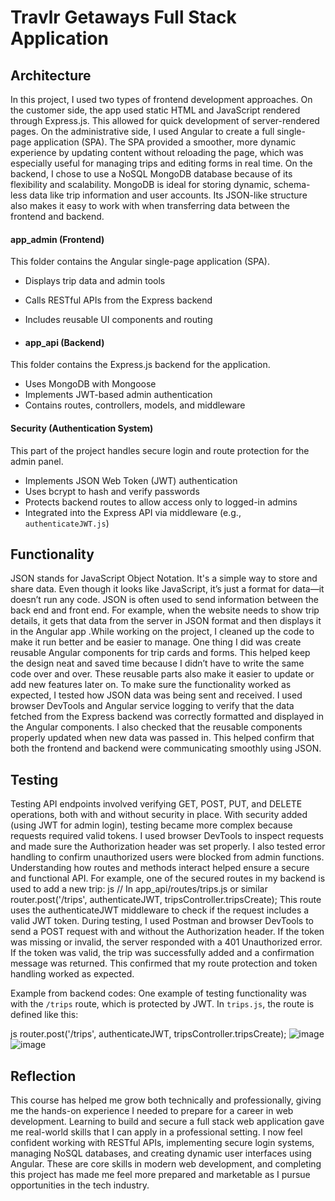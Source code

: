 # Travlr Getaways Full Stack Application

## **Architecture**

In this project, I used two types of frontend development approaches. On the customer side, the app used static HTML and JavaScript rendered through Express.js. This allowed for quick development of server-rendered pages. On the administrative side, I used Angular to create a full single-page application (SPA). The SPA provided a smoother, more dynamic experience by updating content without reloading the page, which was especially useful for managing trips and editing forms in real time. On the backend, I chose to use a NoSQL MongoDB database because of its flexibility and scalability. MongoDB is ideal for storing dynamic, schema-less data like trip information and user accounts. Its JSON-like structure also makes it easy to work with when transferring data between the frontend and backend.
  #### app_admin (Frontend)
  
  This folder contains the Angular single-page application (SPA).
  - Displays trip data and admin tools
  - Calls RESTful APIs from the Express backend
  - Includes reusable UI components and routing
  
  - #### app_api (Backend)
  
  This folder contains the Express.js backend for the application.
  - Uses MongoDB with Mongoose
  - Implements JWT-based admin authentication
  - Contains routes, controllers, models, and middleware

#### Security (Authentication System)

This part of the project handles secure login and route protection for the admin panel.
- Implements JSON Web Token (JWT) authentication
- Uses bcrypt to hash and verify passwords
- Protects backend routes to allow access only to logged-in admins
- Integrated into the Express API via middleware (e.g., `authenticateJWT.js`)

## **Functionality**

JSON stands for JavaScript Object Notation. It's a simple way to store and share data. Even though it looks like JavaScript, it’s just a format for data—it doesn’t run any code. JSON is often used to send information between the back end and front end. For example, when the website needs to show trip details, it gets that data from the server in JSON format and then displays it in the Angular app .While working on the project, I cleaned up the code to make it run better and be easier to manage. One thing I did was create reusable Angular components for trip cards and forms. This helped keep the design neat and saved time because I didn’t have to write the same code over and over. These reusable parts also make it easier to update or add new features later on. 
To make sure the functionality worked as expected, I tested how JSON data was being sent and received. I used browser DevTools and Angular service logging to verify that the data fetched from the Express backend was correctly formatted and displayed in the Angular components. I also checked that the reusable components properly updated when new data was passed in. This helped confirm that both the frontend and backend were communicating smoothly using JSON.

## **Testing**

Testing API endpoints involved verifying GET, POST, PUT, and DELETE operations, both with and without security in place. With security added (using JWT for admin login), testing became more complex because requests required valid tokens. I used browser DevTools to inspect requests and made sure the Authorization header was set properly. I also tested error handling to confirm unauthorized users were blocked from admin functions. Understanding how routes and methods interact helped ensure a secure and functional API.
For example, one of the secured routes in my backend is used to add a new trip:
js
// In app_api/routes/trips.js or similar
router.post('/trips', authenticateJWT, tripsController.tripsCreate);
This route uses the authenticateJWT middleware to check if the request includes a valid JWT token. During testing, I used Postman and browser DevTools to send a POST request with and without the Authorization header. If the token was missing or invalid, the server responded with a 401 Unauthorized error. If the token was valid, the trip was successfully added and a confirmation message was returned. This confirmed that my route protection and token handling worked as expected.

Example from backend codes: One example of testing functionality was with the `/trips` route, which is protected by JWT. In `trips.js`, the route is defined like this:

js
router.post('/trips', authenticateJWT, tripsController.tripsCreate); ![image](https://github.com/user-attachments/assets/40cba72e-148e-468f-8dfa-f0fab26f210d) 
![image](https://github.com/user-attachments/assets/48807f74-4991-4213-9fcf-5e9d1174d862)

## **Reflection**

This course has helped me grow both technically and professionally, giving me the hands-on experience I needed to prepare for a career in web development. Learning to build and secure a full stack web application gave me real-world skills that I can apply in a professional setting. I now feel confident working with RESTful APIs, implementing secure login systems, managing NoSQL databases, and creating dynamic user interfaces using Angular. These are core skills in modern web development, and completing this project has made me feel more prepared and marketable as I pursue opportunities in the tech industry.	






  
